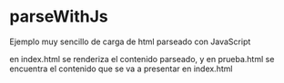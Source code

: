 # parseWithJs

Ejemplo muy sencillo de carga de html parseado con JavaScript

en index.html se renderiza el contenido parseado, y en prueba.html se encuentra el contenido que se va a presentar en index.html
